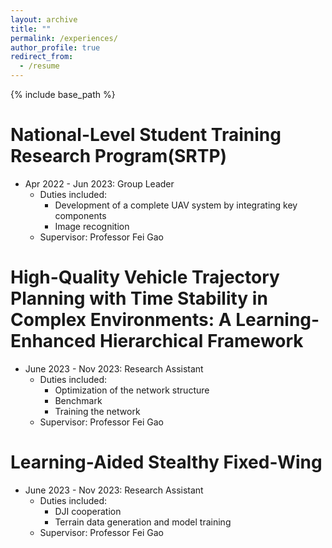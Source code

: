 ```yaml
---
layout: archive
title: ""
permalink: /experiences/
author_profile: true
redirect_from:
  - /resume
---
```


{% include base_path %}

National-Level Student Training Research Program(SRTP)
======
* Apr 2022 - Jun 2023: Group Leader
  * Duties included:
    * Development of a complete UAV system by integrating key components
    * Image recognition
  * Supervisor: Professor Fei Gao


High-Quality Vehicle Trajectory Planning with Time Stability in Complex Environments: A Learning-Enhanced Hierarchical Framework
======
* June 2023 - Nov 2023: Research Assistant
  * Duties included:
    * Optimization of the network structure
    * Benchmark
    * Training the network
  * Supervisor: Professor Fei Gao
 
Learning-Aided Stealthy Fixed-Wing
======
* June 2023 - Nov 2023: Research Assistant
  * Duties included:
    * DJI cooperation
    * Terrain data generation and model training
  * Supervisor: Professor Fei Gao
